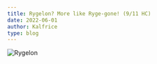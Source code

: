 ```yaml
---
title: Rygelon? More like Ryge-gone! (9/11 HC)
date: 2022-06-01
author: Kalfrice
type: blog
---
```


![Rygelon](/posts/2022-06-01-rygelon/rygelon.jpeg)
<!--more-->
